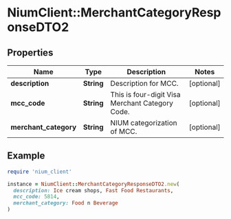 # NiumClient::MerchantCategoryResponseDTO2

## Properties

| Name | Type | Description | Notes |
| ---- | ---- | ----------- | ----- |
| **description** | **String** | Description for MCC. | [optional] |
| **mcc_code** | **String** | This is four-digit Visa Merchant Category Code. | [optional] |
| **merchant_category** | **String** | NIUM categorization of MCC. | [optional] |

## Example

```ruby
require 'nium_client'

instance = NiumClient::MerchantCategoryResponseDTO2.new(
  description: Ice cream shops, Fast Food Restaurants,
  mcc_code: 5814,
  merchant_category: Food n Beverage
)
```

